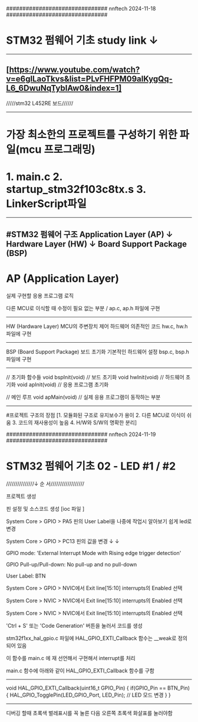 ############################### nnftech 2024-11-18 ###############################

# STM32 펌웨어 기초 study link ↓
------------------------------------------------------------------------------------------------------------------
[https://www.youtube.com/watch?v=e6gILaoTkvs&list=PLvFHFPM09alKygQq-L6_6DwuNqTybIAw0&index=1]
------------------------------------------------------------------------------------------------------------------
/////stm32 L452RE 보드////// 

------------------------------------------------------------------------------------------------------------------
# 가장 최소한의 프로젝트를 구성하기 위한 파일(mcu 프로그래밍) 
# 1. main.c 2. startup_stm32f103c8tx.s 3. LinkerScript파일
------------------------------------------------------------------------------------------------------------------
  #STM32 펌웨어 구조
  Application Layer (AP)
      ↓
  Hardware Layer (HW)
      ↓
  Board Support Package (BSP)
------------------------------------------------------------------------------------------------------------------
  
# AP (Application Layer)

실제 구현할 응용 프로그램 로직

다른 MCU로 이식할 때 수정이 필요 없는 부분 / ap.c, ap.h 파일에 구현

------------------------------------------------------------------------------------------------------------------

HW (Hardware Layer)
MCU의 주변장치 제어
하드웨어 의존적인 코드
hw.c, hw.h 파일에 구현

------------------------------------------------------------------------------------------------------------------

BSP (Board Support Package)
보드 초기화
기본적인 하드웨어 설정
bsp.c, bsp.h 파일에 구현

-------------------------------------------------------------------------------------------------------------------

// 초기화 함수들 
void bspInit(void)  // 보드 초기화
void hwInit(void)   // 하드웨어 초기화
void apInit(void)   // 응용 프로그램 초기화

// 메인 루프
void apMain(void)   // 실제 응용 프로그램이 동작하는 부분

--------------------------------------------------------------------------------------------------------------------

#프로젝트 구조의 장점
[1. 모듈화된 구조로 유지보수가 용이 2. 다른 MCU로 이식이 쉬움 3. 코드의 재사용성이 높음 4. H/W와 S/W의 명확한 분리]



############################### nnftech 2024-11-19 ###############################

# STM32 펌웨어 기초 02 - LED #1 / #2 

///////////////↓ 순 서////////////////// 

프로젝트 생성

핀 설정 및 소스코드 생성 [ioc 파일 ]

System Core > GPIO > PA5 핀의 User Label을 나중에 작업시 알아보기 쉽게 led로 변경

System Core > GPIO > PC13 핀의 값을 변경 ↓ ↓

GPIO mode: 'External Interrupt Mode with Rising edge trigger detection'

GPIO Pull-up/Pull-down: No pull-up and no pull-down

User Label: BTN

System Core > GPIO > NVIC에서 Exit line[15:10] interrupts의 Enabled 선택

System Core > NVIC > NVIC에서 Exit line[15:10] interrupts의 Enabled 선택

System Core > NVIC > NVIC에서 Exit line[15:10] interrupts의 Enabled 선택

'Ctrl + S' 또는 'Code Generation' 버튼을 눌러서 코드를 생성

stm32f1xx_hal_gpio.c 파일에 HAL_GPIO_EXTI_Callback 함수는 __weak로 정의되어 있음

이 함수를 main.c 에 재 선언해서 구현해서 interrupt를 처리

main.c 함수에 아래와 같이 HAL_GPIO_EXTI_Callback 함수를 구함

---------------------------------------------------------------------------------
void HAL_GPIO_EXTI_Callback(uint16_t GPIO_Pin)
{
	if(GPIO_Pin == BTN_Pin)
	{
		HAL_GPIO_TogglePin(LED_GPIO_Port, LED_Pin);  // LED 모드 변경
	}
}

-----------------------------------------------------------------------------------


디버깅 할때 초록색 벌레표시를 꼭 눌른 다음 오른쪽 초록색 화살표를 눌러야함 

